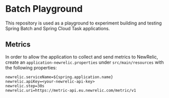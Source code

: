 # Batch Playground

This repository is used as a playground to experiment building and testing Spring Batch and Spring Cloud Task applications.

## Metrics

In order to allow the application to collect and send metrics to NewRelic, create an `application-newrelic.properties` under `src/main/resources`
with the following properties:

```
newrelic.serviceName=${spring.application.name}
newrelic.apiKey=<your-newrelic-api-key>
newrelic.step=30s
newrelic.uri=https://metric-api.eu.newrelic.com/metric/v1
```
